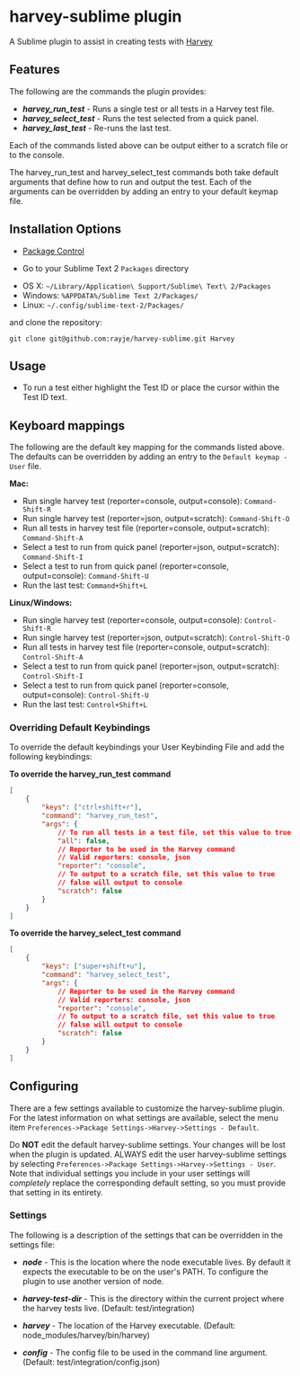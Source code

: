 harvey-sublime plugin
=========================

A Sublime plugin to assist in creating tests with [Harvey](https://github.com/tschwecke/harvey)

Features
--------

The following are the commands the plugin provides:
 * ***harvey_run_test*** - Runs a single test or all tests in a Harvey test file.
 * ***harvey_select_test*** - Runs the test selected from a quick panel.
 * ***harvey_last_test*** - Re-runs the last test.

Each of the commands listed above can be output either to a scratch file or to the console.

The harvey_run_test and harvey_select_test commands both take default arguments that define how to run and output the test. Each of the arguments can be overridden by adding an entry to your default keymap file.

Installation Options
--------------------

* [Package Control](http://wbond.net/sublime_packages/package_control)

* Go to your Sublime Text 2 `Packages` directory

 - OS X:    `~/Library/Application\ Support/Sublime\ Text\ 2/Packages`
 - Windows: `%APPDATA%/Sublime Text 2/Packages/`
 - Linux:   `~/.config/sublime-text-2/Packages/`

and clone the repository:

	git clone git@github.com:rayje/harvey-sublime.git Harvey

Usage
-----

 * To run a test either highlight the Test ID or place the cursor within the Test ID text.

Keyboard mappings
-----------------

The following are the default key mapping for the commands listed above. The defaults can be overridden by adding an entry to the `Default keymap - User` file.

**Mac:**
 - Run single harvey test (reporter=console, output=console): `Command-Shift-R`
 - Run single harvey test (reporter=json, output=scratch): `Command-Shift-O`
 - Run all tests in harvey test file (reporter=console, output=scratch): `Command-Shift-A`
 - Select a test to run from quick panel (reporter=json, output=scratch): `Command-Shift-I`
 - Select a test to run from quick panel (reporter=console, output=console): `Command-Shift-U`
 - Run the last test: `Command+Shift+L`

**Linux/Windows:**
 - Run single harvey test (reporter=console, output=console): `Control-Shift-R`
 - Run single harvey test (reporter=json, output=scratch): `Control-Shift-O`
 - Run all tests in harvey test file (reporter=console, output=scratch): `Control-Shift-A`
 - Select a test to run from quick panel (reporter=json, output=scratch): `Control-Shift-I`
 - Select a test to run from quick panel (reporter=console, output=console): `Control-Shift-U`
 - Run the last test: `Control+Shift+L`

### Overriding Default Keybindings

To override the default keybindings your User Keybinding File and add the following keybindings:

**To override the harvey_run_test command**

```json
[
    {
		"keys": ["ctrl+shift+r"],
		"command": "harvey_run_test",
		"args": {
			// To run all tests in a test file, set this value to true
			"all": false,
			// Reporter to be used in the Harvey command
			// Valid reporters: console, json
			"reporter": "console",
			// To output to a scratch file, set this value to true
			// false will output to console
			"scratch": false
		}
	}
]
```

**To override the harvey_select_test command**

```json
[
    {
		"keys": ["super+shift+u"],
		"command": "harvey_select_test",
		"args": {
			// Reporter to be used in the Harvey command
			// Valid reporters: console, json
			"reporter": "console",
			// To output to a scratch file, set this value to true
			// false will output to console
			"scratch": false
		}
	}
]
```

Configuring
-----------
There are a few settings available to customize the harvey-sublime plugin. For the latest information on what settings are available, select the menu item `Preferences->Package Settings->Harvey->Settings - Default`.

Do **NOT** edit the default harvey-sublime settings. Your changes will be lost when the plugin is updated. ALWAYS edit the user harvey-sublime settings by selecting `Preferences->Package Settings->Harvey->Settings - User`. Note that individual settings you include in your user settings will _completely_ replace the corresponding default setting, so you must provide that setting in its entirety.

### Settings
The following is a description of the settings that can be overridden in the settings file:

* ***node*** - This is the location where the node executable lives. By default it expects the executable to be on the user's PATH. To configure the plugin to use another version of node.

* ***harvey-test-dir*** - This is the directory within the current project where the harvey tests live.
		(Default: test/integration)

* ***harvey*** - The location of the Harvey executable.
		(Default: node_modules/harvey/bin/harvey)

* ***config*** - The config file to be used in the command line argument.
		(Default: test/integration/config.json)